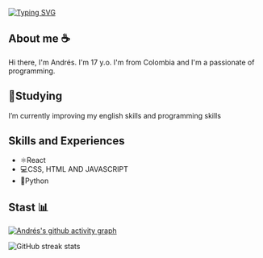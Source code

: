 [![Typing SVG](https://readme-typing-svg.herokuapp.com/?lines=Hi,+I'm+Andrés+welcome+to+my+GitHub)](https://git.io/typing-svg)

## About me ☕
Hi there, I'm Andrés.
I'm 17 y.o. I'm from Colombia and I'm a passionate of programming. 


## 🔭Studying 
I’m currently improving my english skills and programming skills 


## Skills and Experiences 
* ⚛️React 
* 💻CSS, HTML AND JAVASCRIPT 
* 🐍Python


## Stast 📊

[![Andrés's github activity graph](https://activity-graph.herokuapp.com/graph?username=AndresD3v&custom_title=This%20is%20a%20title&hide_border=true)](https://github.com/ashutosh00710/github-readme-activity-graph)


![GitHub streak stats](https://github-readme-streak-stats.herokuapp.com/?user=AndresD3v)  

